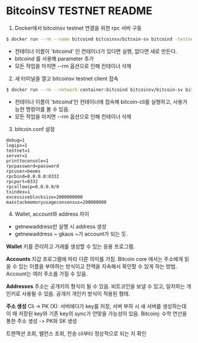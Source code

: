 # BitcoinSV TESTNET README

1. Docker에서 bitcoinsv testnet 연결을 위한 rpc 서버 구동
```zsh
$ docker run --rm --name bitcoind bitcoinsv/bitcoin-sv bitcoind -testnet -excessiveblocksize=2000000000 -maxstackmemoryusageconsensus=200000000
```
- 컨테이너 이름이 'bitcoind' 인 컨테이너가 있다면 실행, 없다면 새로 만든다.
- bitcoind 를 사용해 parameter 추가
- 모든 작업을 마치면 --rm 옵션으로 인해 컨테이너 삭제

2. 새 터미널을 열고 bitcoinsv testnet client 접속
```zsh
$ docker run --rm --network container:bitcoind bitcoinsv/bitcoin-sv bitcoin-cli -testnet -rpcport=8332 help
```
- 컨테이너 이름이 'bitcoind'인 컨테이너에 접속해 bitcoin-cli를 실행하고, 사용가능한 명령어를 볼 수 있음.
- 모든 작업을 마치면 --rm 옵션으로 인해 컨테이너 삭제

3. bitcoin.conf 설정
```config
debug=1
logips=1
testnet=1
server=1
printtoconsole=1
rpcpassword=password
rpcuser=beoms
rpcbind=0.0.0.0:8332
rpcport=8332
rpcallowip=0.0.0.0/0
txindex=1
excessiveblocksize=2000000000
maxstackmemoryusageconsensus=200000000
```

4. Wallet, account와 address 차이
- getnewaddress만 실행 시 address 생성
- getnewaddress ~ gkaus ~가 account가 되는 듯.
 

**Wallet**
키를 관리하고 거래를 생성할 수 있는 응용 프로그램.

**Accounts**
지갑 프로그램에 따라 다른 의미를 가짐. Bitcoin core 에서는 주소에게 읽을 수 있는 이름을 부여하는 방식이고 잔액을 지속해서 확인할 수 있게 하는 방법.
Account는 여러 주소를 가질 수 있음.

**Addresses**
주소는 공개키의 형식이 될 수 있음. 비트코인을 보낼 수 있고, 일치하는 개인키로 사용될 수 있음. 
공개키 개인키 방식이 적용된 형태.

**주소 생성** 
Cli -> PK (X): 서버에다가 key를 저장, 서버 부하 시 새 서버를 생성하는데 이 때 저장된 key와 기존 key의 sync가 안맞을 가능성이 있음.
Bitcoinj: 수학 연산을 통한 주소 생성 -> PK와 SK 생성

트랜잭션 조회, 밸런스 조회, 전송 cli부터 정상적으로 되는 지 확인

